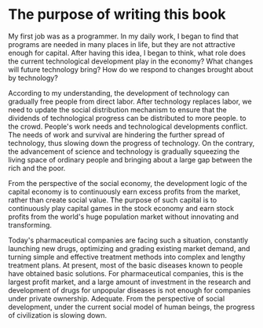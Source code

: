 # The purpose of writing this book

&#x20;           My first job was as a programmer. In my daily work, I began to find that programs are needed in many places in life, but they are not attractive enough for capital. After having this idea, I began to think, what role does the current technological development play in the economy? What changes will future technology bring? How do we respond to changes brought about by technology?&#x20;

&#x20;            According to my understanding, the development of technology can gradually free people from direct labor. After technology replaces labor, we need to update the social distribution mechanism to ensure that the dividends of technological progress can be distributed to more people. to the crowd. People's work needs and technological developments conflict. The needs of work and survival are hindering the further spread of technology, thus slowing down the progress of technology. On the contrary, the advancement of science and technology is gradually squeezing the living space of ordinary people and bringing about a large gap between the rich and the poor.

&#x20;            From the perspective of the social economy, the development logic of the capital economy is to continuously earn excess profits from the market, rather than create social value. The purpose of such capital is to continuously play capital games in the stock economy and earn stock profits from the world's huge population market without innovating and transforming.

&#x20;            Today's pharmaceutical companies are facing such a situation, constantly launching new drugs, optimizing and grading existing market demand, and turning simple and effective treatment methods into complex and lengthy treatment plans. At present, most of the basic diseases known to people have obtained basic solutions. For pharmaceutical companies, this is the largest profit market, and a large amount of investment in the research and development of drugs for unpopular diseases is not enough for companies under private ownership. Adequate. From the perspective of social development, under the current social model of human beings, the progress of civilization is slowing down.

